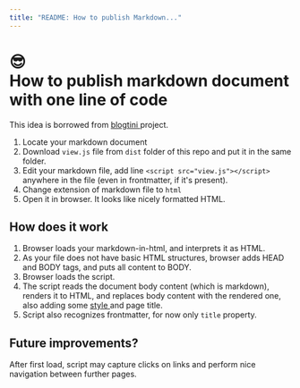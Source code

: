 ```yaml
---
title: "README: How to publish Markdown..."
---
```


:sunglasses: <br />How to publish markdown document with one line of code
======================================================

This idea is borrowed from [ blogtini ](https://github.com/traceypooh/blogtini) project.

1. Locate your markdown document
1. Download `view.js` file from `dist` folder of this repo and put it in the same folder.
1. Edit your markdown file, add line `<script src="view.js"></script>` anywhere in the file (even in frontmatter, if it's present).
1. Change extension of markdown file to `html`
1. Open it in browser. It looks like nicely formatted HTML.

How does it work
----------------

1. Browser loads your markdown-in-html, and interprets it as HTML.
1. As your file does not have basic HTML structures, browser adds HEAD and BODY tags, and puts all content to BODY.
1. Browser loads the script.
1. The script reads the document body content (which is markdown), renders it to HTML, and replaces body content with the rendered one, also adding some [ style ](https://simplecss.org/) and page title. 
1. Script also recognizes frontmatter, for now only `title` property.

Future improvements?
--------------------

After first load, script may capture clicks on links and perform nice
navigation between further pages.




